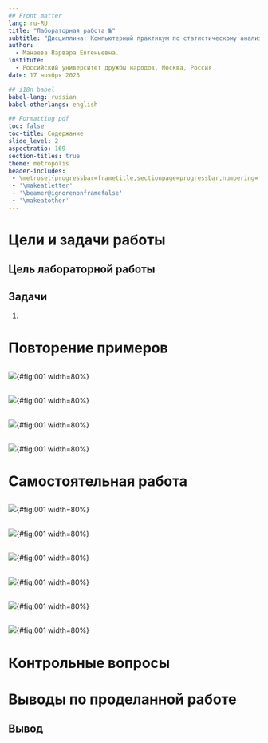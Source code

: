 ```yaml
---
## Front matter
lang: ru-RU
title: "Лабораторная работа №"
subtitle: "Дисциплина: Компьютерный практикум по статистическому анализу данных"
author:
  - Манаева Варвара Евгеньевна.
institute:
  - Российский университет дружбы народов, Москва, Россия
date: 17 ноября 2023

## i18n babel
babel-lang: russian
babel-otherlangs: english

## Formatting pdf
toc: false
toc-title: Содержание
slide_level: 2
aspectratio: 169
section-titles: true
theme: metropolis
header-includes:
 - \metroset{progressbar=frametitle,sectionpage=progressbar,numbering=fraction}
 - '\makeatletter'
 - '\beamer@ignorenonframefalse'
 - '\makeatother'
---
```


# Цели и задачи работы

## Цель лабораторной работы



## Задачи

1. 

# Повторение примеров
##

![](image/1.png){#fig:001 width=80%}

##

![](image/1.png){#fig:001 width=80%}

##

![](image/1.png){#fig:001 width=80%}

##

![](image/1.png){#fig:001 width=80%}

# Самостоятельная работа 
##

![](image/1.png){#fig:001 width=80%}

##

![](image/1.png){#fig:001 width=80%}

##

![](image/1.png){#fig:001 width=80%}

##

![](image/1.png){#fig:001 width=80%}

##

![](image/1.png){#fig:001 width=80%}

##

![](image/1.png){#fig:001 width=80%}

# Контрольные вопросы

## 



# Выводы по проделанной работе

## Вывод

